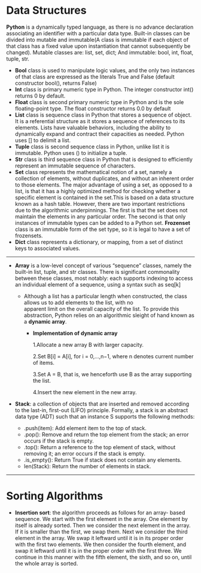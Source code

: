 # Data Structures
**Python** is a dynamically typed language, as there is no advance declaration associating an identifier with a particular data type. Built-in classes can be divided into mutable and immutable(A class is immutable if each object of that class has a fixed value upon instantiation that cannot subsequently be changed). Mutable classes are: list, set, dict; And immutable: bool, int, float, tuple, str.

* **Bool** class is used to manipulate logic values, and the only two instances of that class are expressed as the literals True and False (default constructor bool(), returns False)
* **Int** class is primary numeric type in Python. The integer constructor int() returns 0 by default. 
* **Float** class is second primary numeric type in Python and is the sole floating-point type. The float constructor returns 0.0 by default
* **List** class is sequence class in Python that stores a sequence of object. It is a referential structure as it stores a sequence of references to its elements. Lists have valuable behaviors, including the ability to dynamically expand and contract their capacities as needed. Python uses [] to delimit a list.
* **Tuple** class is second sequence class in Python, unlike list it is immutable. Python uses () to initialize a tuple.
* **Str** class is third sequence class in Python that is designed to efficiently represent an immutable sequence of characters.
* **Set** class represents the mathematical notion of a set, namely a collection of elements, without duplicates, and without an inherent order to those elements. The major advantage of using a set, as opposed to a list, is that it has a highly optimized method for checking whether a specific element is contained in the set.This is based on a data structure known as a hash table. However, there are two important restrictions due to the algorithmic underpinnings. The first is that the set does not maintain the elements in any particular order. The second is that only instances of immutable types can be added to a Python set. **Frozenset** class is an immutable form of the set type, so it is legal to have a set of frozensets.
* **Dict** class represents a dictionary, or mapping, from a set of distinct keys to associated values.
______________________________________________________________________________________________________________________________
* **Array** is a low-level concept of various “sequence” classes, namely the built-in list, tuple, and str classes. There is significant commonality between these classes, most notably: each supports indexing to access an individual element of a sequence, using a syntax such as seq[k]
  * Although a list has a particular length when constructed, the class allows us to add elements to the list, with no               
  apparent limit on the overall capacity of the list. To provide this abstraction, Python relies on an algorithmic sleight of 
  hand known as a **dynamic array**.
       - **Implementation of dynamic array**
       
           1.Allocate a new array B with larger capacity.
           
           2.Set B[i] = A[i], for i = 0,...,n−1, where n denotes current number of items. 
           
           3.Set A = B, that is, we henceforth use B as the array supporting the list.
           
           4.Insert the new element in the new array.



* **Stack**: a collection of objects that are inserted and removed according to the last-in, first-out (LIFO) principle. Formally, a stack is an abstract data type (ADT) such that an instance S supports the following methods:
    - .push(item): Add element item to the top of stack.
    - .pop(): Remove and return the top element from the stack; an error occurs if the stack is empty.
    - .top(): Return a reference to the top element of stack, without removing it; an error occurs if the stack is empty.
    - .is_empty(): Return True if stack does not contain any elements.
    - len(Stack): Return the number of elements in stack.

______________________________________________________________________________________________________________________________
# Sorting Algorithms

* **Insertion sort**: the algorithm proceeds as follows for an array- based sequence. We start with the first element in the array. One element by itself is already sorted. Then we consider the next element in the array. If it is smaller than the first, we swap them. Next we consider the third element in the array. We swap it leftward until it is in its proper order with the first two elements. We then consider the fourth element, and swap it leftward until it is in the proper order with the first three. We continue in this manner with the fifth element, the sixth, and so on, until the whole array is sorted. 
